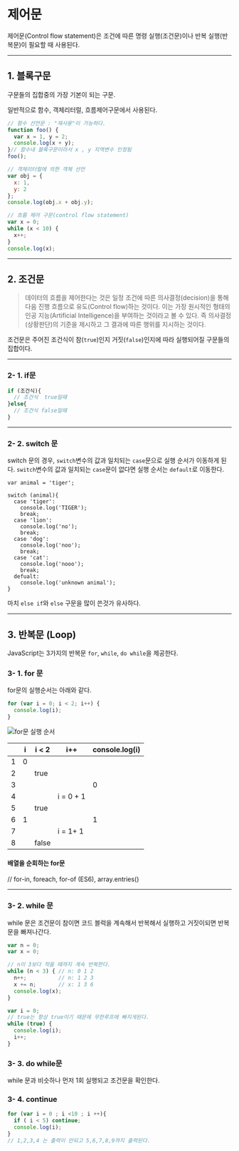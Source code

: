 # 제어문

제어문(Control flow statement)은 조건에 따른 명령 실행(조건문)이나 반복 실행(반복문)이 필요할 때 사용된다.

***

## 1. 블록구문

구문들의 집합중의 가장 기본이 되는 구문. 

일반적으로 함수, 객체리터럴, 흐름제어구문에서 사용된다.

```javascript
// 함수 선언문 : "재사용"이 가능하다.
function foo() {
  var x = 1, y = 2; 
  console.log(x + y);  
}// 함수내 블록구문이라서 x , y 지역변수 인정됨
foo();

// 객체리터럴에 의한 객체 선언
var obj = {
  x: 1,
  y: 2
}; 
console.log(obj.x + obj.y);

// 흐름 제어 구문(control flow statement)
var x = 0;
while (x < 10) {
  x++;
}
console.log(x);
```

---

## 2. 조건문

> 데이터의 흐름을 제어한다는 것은 일정 조건에 따른 의사결정(decision)을 통해 다음 진행 흐름으로 유도(Control flow)하는 것이다. 이는 가장 원시적인 형태의 인공 지능(Artificial Intelligence)을 부여하는 것이라고 볼 수 있다. 즉 의사결정(상황판단)의 기준을 제시하고 그 결과에 따른 행위를 지시하는 것이다.

조건문은 주어진 조건식이 참(`true`)인지 거짓(`false`)인지에 따라 실행되어질 구문들의 집합이다.

---

### 2- 1. if문

```javascript
if (조건식){
  // 조건식  true일때
}else{
  // 조건식 false일때
}
```

---

### 2- 2. switch 문

switch 문의 경우, `switch`변수의 값과 일치되는 `case`문으로 실행 순서가 이동하게 된다. `switch`변수의 값과 일치되는 `case`문이 없다면 실행 순서는 `default`로 이동한다.

```javasc
var animal = 'tiger';

switch (animal){
  case 'tiger':
  	console.log('TIGER');
  	break;
  case 'lion':
  	console.log('no');
  	break;
  case 'dog':
  	console.log('noo');
  	break;
  case 'cat':
  	console.log('nooo');
  	break;
  defualt:
  	console.log('unknown animal');
}
```

마치 `else if`와 `else` 구문을 많이 쓴것가 유사하다.

---

## 3. 반복문 (Loop)

JavaScript는 3가지의 반복문 `for`, `while`, `do while`을 제공한다.



### 3- 1. for 문

for문의 실행순서는 아래와 같다.

```javascript
for (var i = 0; i < 2; i++) {
  console.log(i);
}
```

![for문 실행 순서](http://poiemaweb.com/img/for-statement.png)

|      | i    | i < 2 | i++       | console.log(i) |
| ---- | ---- | ----- | --------- | -------------- |
| 1    | 0    |       |           |                |
| 2    |      | true  |           |                |
| 3    |      |       |           | 0              |
| 4    |      |       | i = 0 + 1 |                |
| 5    |      | true  |           |                |
| 6    | 1    |       |           | 1              |
| 7    |      |       | i = 1+ 1  |                |
| 8    |      | false |           |                |

#### 배열을 순회하는 for문


// for-in, foreach, for-of (ES6), array.entries()

---

### 3- 2. while 문

while 문은 조건문이 참이면 코드 블럭을 계속해서 반복해서 실행하고 거짓이되면 반복문을 빠져나간다.

```javascript
var n = 0;
var x = 0;

// n이 3보다 작을 때까지 계속 반복한다.
while (n < 3) { // n: 0 1 2
  n++;          // n: 1 2 3
  x += n;       // x: 1 3 6
  console.log(x);
}

var i = 0;
// true는 항상 true이기 때문에 무한루프에 빠지게된다.
while (true) {
  console.log(i);
  i++;
}
```

### 3- 3. do while문

while 문과 비슷하나 먼저 1회 실행되고 조건문을 확인한다.

### 3- 4. continue

```javascript
for (var i = 0 ; i <10 ; i ++){
  if ( i < 5) continue;
  console.log(i);
}
// 1,2,3,4 는 출력이 안되고 5,6,7,8,9까지 출력된다.
```

